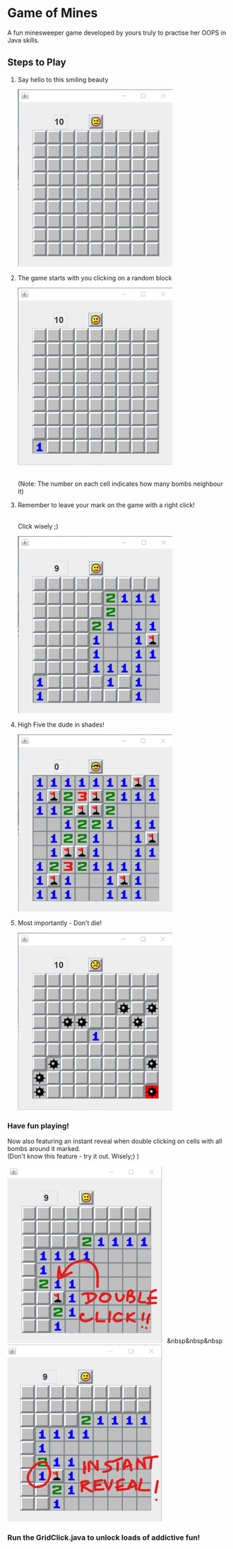 # Game of Mines

A fun minesweeper game developed by yours truly to practise her OOPS in Java skills.

## Steps to Play

1. Say hello to this smiling beauty

    <img src="Minesweeper%20Example%20imgs/1.png" alt="Start" width="350px" height=400px/>
    
2. The game starts with you clicking on a random block

    <img src="Minesweeper%20Example%20imgs/2.png" alt="PickOne" width="350px" height=400px/>
    
    <br>(Note: The number on each cell indicates how many bombs neighbour it)

3. Remember to leave your mark on the game with a right click!
   
   <br>Click wisely ;)
   
    <img src="Minesweeper%20Example%20imgs/3.png" alt="Flag" width="350px" height=400px/>
 
4. High Five the dude in shades!

   <img src="Minesweeper%20Example%20imgs/4.png" alt="Win" width="350px" height=400px/>
   
5. Most importantly - Don't die!

   <img src="Minesweeper%20Example%20imgs/5.png" alt="Die" width="350px" height=400px/>
   
   
   
### Have fun playing!

Now also featuring an instant reveal when double clicking on cells with all bombs around it marked.
<br>(Don't know this feature - try it out. Wisely;) )


<img src="Minesweeper%20Example%20imgs/6.png" alt="Egg" width="350px" height=400px/> &nbsp;&nbsp;&nbsp&nbsp&nbsp<img src="Minesweeper%20Example%20imgs/7.png" alt="Egg" width="350px" height=400px/>


### Run the GridClick.java to unlock loads of addictive fun!
